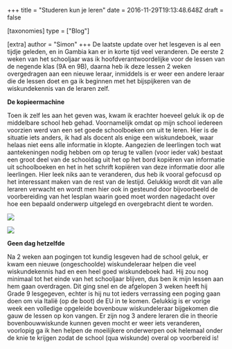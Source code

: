 +++
title = "Studeren kun je leren"
date = 2016-11-29T19:13:48.648Z
draft = false

[taxonomies]
type = ["Blog"]

[extra]
author = "Simon"
+++
De laatste update over het lesgeven is al een tijdje geleden, en in Gambia kan er in korte tijd veel veranderen. De eerste 2 weken van het schooljaar was ik hoofdverantwoordelijke voor de lessen van de negende klas (9A en 9B), daarna heb ik deze lessen 2 weken overgedragen aan een nieuwe leraar, inmiddels is er weer een andere leraar die de lessen doet en ga ik beginnen met het bijspijkeren van de wiskundekennis van de leraren zelf.<!-- more -->

**De kopieermachine**

Toen ik zelf les aan het geven was, kwam ik erachter hoeveel geluk ik op de middelbare school heb gehad. Voornamelijk omdat op mijn school iedereen voorzien werd van een set goede schoolboeken om uit te leren. Hier is de situatie iets anders, ik had als docent als enige een wiskundeboek, waar helaas niet eens alle informatie in klopte. Aangezien de leerlingen toch wat aantekeningen nodig hebben om op terug te vallen (voor ieder vak) bestaat een groot deel van de schooldag uit het op het bord kopiëren van informatie uit schoolboeken en het in het schrift kopiëren van deze informatie door alle leerlingen. Hier leek niks aan te veranderen, dus heb ik vooral gefocusd op het interessant maken van de rest van de lestijd. Gelukkig wordt dit van alle leraren verwacht en wordt men hier ook in gesteund door bijvoorbeeld de voorbereiding van het lesplan waarin goed moet worden nagedacht over hoe een bepaald onderwerp uitgelegd en overgebracht dient te worden.

![](https://res.cloudinary.com/bonfari/image/upload/c_fill,f_auto,q_auto,w_768/v1602101343/blog/STBCS_2.png)

![](https://res.cloudinary.com/bonfari/image/upload/c_fill,f_auto,q_auto,w_768/v1602101343/blog/STBCS_4.png)

**Geen dag hetzelfde**

Na 2 weken aan pogingen tot kundig lesgeven had de school geluk, er kwam een nieuwe (ongeschoolde) wiskundeleraar helpen die veel wiskundekennis had en een heel goed wiskundeboek had. Hij zou nog minimaal tot het einde van het schooljaar blijven, dus ben ik mijn lessen aan hem gaan overdragen. Dit ging snel en de afgelopen 3 weken heeft hij Grade 9 lesgegeven, echter is hij nu tot ieders verrassing een poging gaan doen om via Italië (op de boot) de EU in te komen. Gelukkig is er vorige week een volledige opgeleide bovenbouw wiskundeleraar bijgekomen die gauw de lessen op kon vangen. Er zijn nog 3 andere leraren die in theorie bovenbouwwiskunde kunnen geven mocht er weer iets veranderen, voorlopig ga ik hen helpen de moeilijkere onderwerpen ook helemaal onder de knie te krijgen zodat de school (qua wiskunde) overal op voorbereid is!

